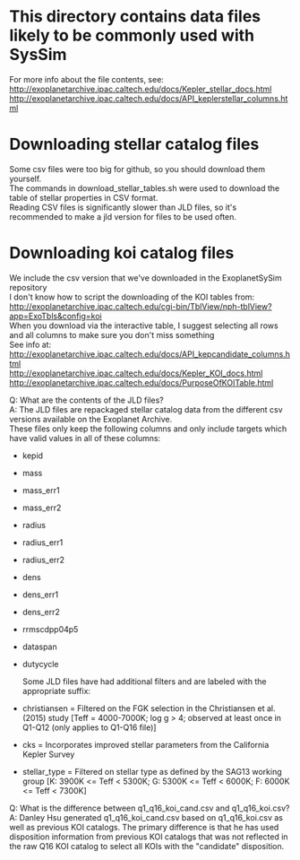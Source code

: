 # This directory contains data files likely to be commonly used with SysSim
For more info about the file contents, see:  
http://exoplanetarchive.ipac.caltech.edu/docs/Kepler_stellar_docs.html  
http://exoplanetarchive.ipac.caltech.edu/docs/API_keplerstellar_columns.html

# Downloading stellar catalog files
Some csv files were too big for github, so you should download them yourself.  
The commands in download_stellar_tables.sh were used to download the table of stellar properties in CSV format.  
Reading CSV files is significantly slower than JLD files, so it's recommended to make a jld version for files to be used often.

# Downloading koi catalog files
We include the csv version that we've downloaded in the ExoplanetSySim repository  
I don't know how to script the downloading of the KOI tables from:  
http://exoplanetarchive.ipac.caltech.edu/cgi-bin/TblView/nph-tblView?app=ExoTbls&config=koi  
When you download via the interactive table, I suggest selecting all rows and all columns to make sure you don't miss something  
See info at:  
http://exoplanetarchive.ipac.caltech.edu/docs/API_kepcandidate_columns.html  
http://exoplanetarchive.ipac.caltech.edu/docs/Kepler_KOI_docs.html  
http://exoplanetarchive.ipac.caltech.edu/docs/PurposeOfKOITable.html

Q: What are the contents of the JLD files?  
A: The JLD files are repackaged stellar catalog data from the different csv versions available on the Exoplanet Archive.  
   These files only keep the following columns and only include targets which have valid values in all of these columns:  
* kepid
* mass
* mass_err1
* mass_err2
* radius
* radius_err1
* radius_err2
* dens
* dens_err1
* dens_err2
* rrmscdpp04p5
* dataspan
* dutycycle

   Some JLD files have had additional filters and are labeled with the appropriate suffix:  
* christiansen = Filtered on the FGK selection in the Christiansen et al. (2015) study [Teff = 4000-7000K; log g > 4; observed at least once in Q1-Q12 (only applies to Q1-Q16 file)]
* cks = Incorporates improved stellar parameters from the California Kepler Survey
* stellar_type = Filtered on stellar type as defined by the SAG13 working group [K: 3900K <= Teff < 5300K; G: 5300K <= Teff < 6000K; F: 6000K <= Teff < 7300K]

Q: What is the difference between q1_q16_koi_cand.csv and q1_q16_koi.csv?  
A: Danley Hsu generated q1_q16_koi_cand.csv based on q1_q16_koi.csv as well as previous KOI catalogs.  The primary difference is that he has used disposition information from previous KOI catalogs that was not reflected in the raw Q16 KOI catalog to select all KOIs with the "candidate" disposition.
